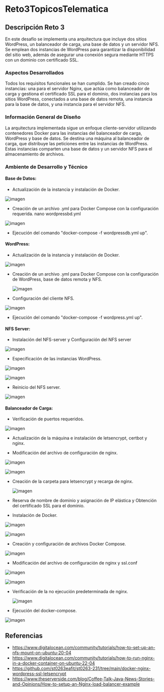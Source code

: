 # Reto3TopicosTelematica

## Descripción Reto 3

En este desafío se implementa una arquitectura que incluye dos sitios WordPress, un balanceador de carga, una base de datos y un servidor NFS. Se emplean dos instancias de WordPress para garantizar la disponibilidad del sitio web, además de asegurar una conexión segura mediante HTTPS con un dominio con certificado SSL.

### Aspectos Desarrollados

Todos los requisitos funcionales  se han cumplido. Se han creado cinco instancias: una para el servidor Nginx, que actúa como balanceador de carga y gestiona el certificado SSL para el dominio, dos instancias para los sitios WordPress, conectados a una base de datos remota, una instancia para la base de datos, y una instancia para el servidor NFS.

### Información General de Diseño

La arquitectura implementada sigue un enfoque cliente-servidor utilizando contenedores Docker para las instancias del balanceador de carga, WordPress y base de datos. Se destina una máquina al balanceador de carga, que distribuye las peticiones entre las instancias de WordPress. Estas instancias comparten una base de datos y un servidor NFS para el almacenamiento de archivos.

### Ambiente de Desarrollo y Técnico

#### Base de Datos:

- Actualización de la instancia y instalación de Docker.
  
![imagen](https://github.com/csofia1408/Reto3TopicosTelematica/assets/72955238/3b385137-1979-4f01-bd72-fc0f569028af)


  
- Creación de un archivo .yml para Docker Compose con la configuración requerida.
nano wordpressbd.yml

![imagen](https://github.com/csofia1408/Reto3TopicosTelematica/assets/72955238/153ab8d1-f18a-458f-a48f-59b2c107e6c1)


- Ejecución del comando "docker-compose -f wordpressdb.yml up".

#### WordPress:

- Actualización de la instancia y instalación de Docker.
  
![imagen](https://github.com/csofia1408/Reto3TopicosTelematica/assets/72955238/d9d9c19f-f380-474b-94f7-8c3c99625c13)

- Creación de un archivo .yml para Docker Compose con la configuración de WordPress, base de datos remota y NFS.
  
  ![imagen](https://github.com/csofia1408/Reto3TopicosTelematica/assets/72955238/a95757d4-d3e6-4d3a-9f87-99313d1a2c0d)

- Configuración del cliente NFS.

![imagen](https://github.com/csofia1408/Reto3TopicosTelematica/assets/72955238/967b1b94-8e2e-4db6-83a7-178a5b274216)


- Ejecución del comando "docker-compose -f wordpress.yml up".

#### NFS Server:

- Instalación del NFS-server y Configuración del NFS server
  
![imagen](https://github.com/csofia1408/Reto3TopicosTelematica/assets/72955238/8ce64f7a-f736-4407-9f00-4ae0928ae4df)

  
- Especificación de las instancias WordPress.
  
![imagen](https://github.com/csofia1408/Reto3TopicosTelematica/assets/72955238/937c720b-be54-41e1-9928-68b4ec4e46aa)

![imagen](https://github.com/csofia1408/Reto3TopicosTelematica/assets/72955238/f85baae6-95d8-4606-a009-64c7dd60d76f)


- Reinicio del NFS server.

![imagen](https://github.com/csofia1408/Reto3TopicosTelematica/assets/72955238/9cbfe934-c124-4fc0-8b26-58335a805076)


#### Balanceador de Carga:

- Verificación de puertos requeridos.

![imagen](https://github.com/csofia1408/Reto3TopicosTelematica/assets/72955238/97181ef0-1d93-4895-b66b-c6789bb8372c)

  
- Actualización de la máquina e instalación de letsencrypt, certbot y nginx.
  
  
- Modificación del archivo de configuración de nginx.

![imagen](https://github.com/csofia1408/Reto3TopicosTelematica/assets/72955238/ebde2f3a-c90a-455a-be06-8039b6901c3a)

![imagen](https://github.com/csofia1408/Reto3TopicosTelematica/assets/72955238/49278889-f0e7-4d47-8741-60a366969912)


- Creación de la carpeta para letsencrypt y recarga de nginx.

  ![imagen](https://github.com/csofia1408/Reto3TopicosTelematica/assets/72955238/4fa23424-9369-4058-aa1b-c2e5ceaefbc7)

  
- Reserva de nombre de dominio y asignación de IP elástica y Obtención del certificado SSL para el dominio.

- Instalación de Docker.
  
![imagen](https://github.com/csofia1408/Reto3TopicosTelematica/assets/72955238/a635e932-df38-418e-a15f-f36374bdb490)

![imagen](https://github.com/csofia1408/Reto3TopicosTelematica/assets/72955238/dd74a332-db5d-4682-b2a1-e56ba28fbcf0)


- Creación y configuración de archivos Docker Compose.

![imagen](https://github.com/csofia1408/Reto3TopicosTelematica/assets/72955238/956d5078-ce8f-4d4e-8f31-5f90345234f9)



- Modificación del archivo de configuración de nginx y ssl.conf

![imagen](https://github.com/csofia1408/Reto3TopicosTelematica/assets/72955238/611faf84-fba4-4b3d-abe8-8f8e3fa7c8c8)

![imagen](https://github.com/csofia1408/Reto3TopicosTelematica/assets/72955238/52e5d4e7-bd13-401e-ae1e-876d08a81990)


  
- Verificación de la no ejecución predeterminada de nginx.
  
  ![imagen](https://github.com/csofia1408/Reto3TopicosTelematica/assets/72955238/d8cc7083-828d-45b5-a18f-fffd17d40795)

- Ejecución del docker-compose.
  
![imagen](https://github.com/csofia1408/Reto3TopicosTelematica/assets/72955238/1562d3e5-0f4f-48d9-a2f3-833e2949857a)

## Referencias

- https://www.digitalocean.com/community/tutorials/how-to-set-up-an-nfs-mount-on-ubuntu-20-04
- https://www.digitalocean.com/community/tutorials/how-to-run-nginx-in-a-docker-container-on-ubuntu-22-04
- https://github.com/st0263eafit/st0263-231/tree/main/docker-nginx-wordpress-ssl-letsencrypt
- https://www.theserverside.com/blog/Coffee-Talk-Java-News-Stories-and-Opinions/How-to-setup-an-Nginx-load-balancer-example


